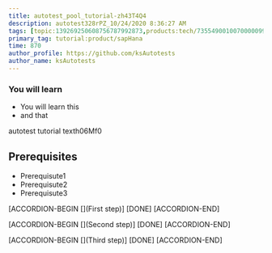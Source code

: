 ```yaml
---
title: autotest_pool_tutorial-zh43T4Q4
description: autotest328rPZ_10/24/2020 8:36:27 AM
tags: [topic:139269250608756787992873,products:tech/73554900100700000996,tutorial:experience/advanced]
primary_tag: tutorial:product/sapHana
time: 870
author_profile: https://github.com/ksAutotests
author_name: ksAutotests
---
```

### You will learn
- You will learn this
- and that

autotest tutorial texth06Mf0

## Prerequisites
- Prerequisute1
- Prerequisute2
- Prerequisute3

[ACCORDION-BEGIN [](First step)]
[DONE]
[ACCORDION-END]

[ACCORDION-BEGIN [](Second step)]
[DONE]
[ACCORDION-END]

[ACCORDION-BEGIN [](Third step)]
[DONE]
[ACCORDION-END]

